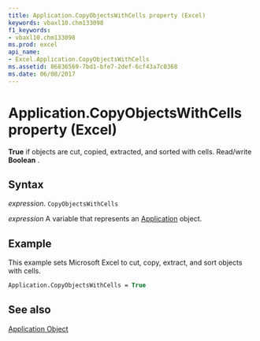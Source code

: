 ```yaml
---
title: Application.CopyObjectsWithCells property (Excel)
keywords: vbaxl10.chm133098
f1_keywords:
- vbaxl10.chm133098
ms.prod: excel
api_name:
- Excel.Application.CopyObjectsWithCells
ms.assetid: 86836569-7bd1-bfe7-2def-6cf43a7c0368
ms.date: 06/08/2017
---
```



# Application.CopyObjectsWithCells property (Excel)

 **True** if objects are cut, copied, extracted, and sorted with cells. Read/write **Boolean** .


## Syntax

 _expression_. `CopyObjectsWithCells`

 _expression_ A variable that represents an [Application](Excel.Application-graph-property.md) object.


## Example

This example sets Microsoft Excel to cut, copy, extract, and sort objects with cells.


```vb
Application.CopyObjectsWithCells = True
```


## See also


[Application Object](Excel.Application(object).md)

